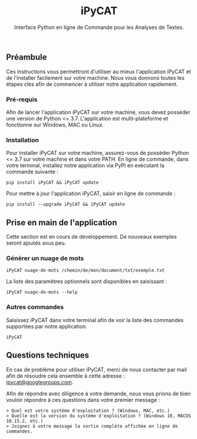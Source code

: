   <h1 align=center>iPyCAT</h1>
  <p align=center>Interface Python en ligne de Commande pour les Analyses de Textes.</p>
<br>

## Préambule

Ces instructions vous permettront d'utiliser au mieux l'application iPyCAT et de l'installer facilement sur votre machine. Nous vous donnons toutes les étapes clés afin de commencer à utiliser notre application rapidement.

### Pré-requis

Afin de lancer l'application iPyCAT sur votre machine, vous devez posséder une version de Python <= 3.7. L'application est multi-plateforme et fonctionne sur Windows, MAC ou Linux.

### Installation

Pour installer iPyCAT sur votre machine, assurez-vous de posséder Python <= 3.7 sur votre machine et dans votre PATH. En ligne de commande, dans votre terminal, installez notre application via PyPI en exécutant la commande suivante :

```
pip install iPyCAT && iPyCAT update
```

Pour mettre à jour l'application iPyCAT, saisir en ligne de commande :

```
pip install --upgrade iPyCAT && iPyCAT update
```

## Prise en main de l'application

Cette section est en cours de développement. De nouveaux exemples seront ajoutés sous peu.

### Générer un nuage de mots

```
iPyCAT nuage-de-mots /chemin/de/mon/document/txt/exemple.txt
```

La liste des paramètres optionnels sont disponibles en saisissant :

```
iPyCAT nuage-de-mots --help
```

### Autres commandes

Saisissez iPyCAT dans votre terminal afin de voir la liste des commandes supportées par notre application.

```
iPyCAT
```

## Questions techniques

En cas de problème pour utiliser iPyCAT, merci de nous contacter par mail afin de résoudre cela ensemble à cette adresse : ipycat@googlegroups.com.

Afin de répondre avec diligence à votre demande, nous vous prions de bien vouloir répondre à ces questions dans votre premier message :

```
> Quel est votre système d'exploitation ? (Windows, MAC, etc.)
> Quelle est la version du système d'exploitation ? (Windows 10, MACOS 10.15.2, etc.)
> Joignez à votre message la sortie complète affichée en ligne de commandes.
```

